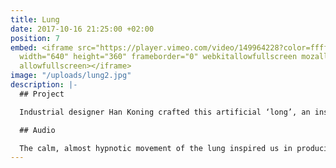 ```yaml
---
title: Lung
date: 2017-10-16 21:25:00 +02:00
position: 7
embed: <iframe src="https://player.vimeo.com/video/149964228?color=ffffff&title=0&byline=0&portrait=0"
  width="640" height="360" frameborder="0" webkitallowfullscreen mozallowfullscreen
  allowfullscreen></iframe>
image: "/uploads/lung2.jpg"
description: |-
  ## Project

  Industrial designer Han Koning crafted this artificial ‘long’, an installation that calls up the idea of an organic creature, in an alienating way. This project was directed by Joshua Maldonado.

  ## Audio

  The calm, almost hypnotic movement of the lung inspired us in producing the music for this video. By combining both organic and artificial elements, we created a unique sound identity, matching the over-all audio house style we developed for Han Koning.
---
```


